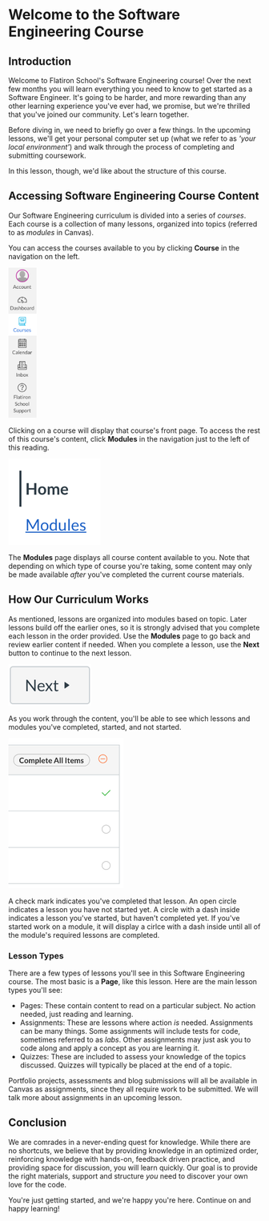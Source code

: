# Welcome to the Software Engineering Course

## Introduction

Welcome to Flatiron School's Software Engineering course! Over the next few months 
you will learn everything you need to know to get started as a Software
Engineer. It's going to be harder, and more rewarding than any other learning
experience you've ever had, we promise, but we're thrilled that you've joined
our community. Let's learn together.

Before diving in, we need to briefly go over a few things. In the upcoming
lessons, we'll get your personal computer set up (what we refer to as _'your
local environment'_) and walk through the process of completing and submitting
coursework.

In this lesson, though, we'd like about the structure of this course.

## Accessing Software Engineering Course Content

Our Software Engineering curriculum is divided into a series of _courses_. Each
course is a collection of many lessons, organized into topics (referred to as
_modules_ in Canvas).

You can access the courses available to you by clicking **Course** in the
navigation on the left.

<img class="center image" style="height: 300px" src="images/canvas-navigation.png" alt="navigate to a course"/>

Clicking on a course will display that course's front page. To access the rest of
this course's content, click **Modules** in the navigation just to the left of
this reading.

<img class="center image" src="images/course-navigation.png" alt="navigate to modules page"/>

The **Modules** page displays all course content available to you. Note that
depending on which type of course you're taking, some content may only be made
available _after_ you've completed the current course materials.

## How Our Curriculum Works

As mentioned, lessons are organized into modules based on topic. Later lessons
build off the earlier ones, so it is strongly advised that you complete each
lesson in the order provided. Use the **Modules** page to go back and review
earlier content if needed. When you complete a lesson, use the **Next** button
to continue to the next lesson.

![next button](images/next-button.png)

As you work through the content, you'll be able to see which lessons and modules
you've completed, started, and not started.

<img class="center image" style="height: 300px" src="images/module-progress.png" alt="completion status icons"/>

A check mark indicates you've completed that lesson. An open circle indicates a
lesson you have not started yet. A circle with a dash inside indicates a lesson
you've started, but haven't completed yet. If you've started work on a module,
it will display a cirlce with a dash inside until all of the module's required
lessons are completed.

### Lesson Types

There are a few types of lessons you'll see in this Software Engineering course.
The most basic is a **Page**, like this lesson. Here are the main lesson types
you'll see:

- Pages: These contain content to read on a particular subject. No action
  needed, just reading and learning.
- Assignments: These are lessons where action _is_ needed. Assignments can be
  many things. Some assignments will include tests for code, sometimes referred
  to as _labs_. Other assignments may just ask you to code along and apply a
  concept as you are learning it.
- Quizzes: These are included to assess your knowledge of the topics discussed.
  Quizzes will typically be placed at the end of a topic.

Portfolio projects, assessments and blog submissions will all be available in
Canvas as assignments, since they all require work to be submitted. We will
talk more about assignments in an upcoming lesson.

## Conclusion

We are comrades in a never-ending quest for knowledge. While there are no
shortcuts, we believe that by providing knowledge in an optimized order,
reinforcing knowledge with hands-on, feedback driven practice, and providing
space for discussion, you will learn quickly. Our goal is to provide the
right materials, support and structure _you_ need to discover your own love for
the code.

You're just getting started, and we're happy you're here. Continue on and happy
learning!
